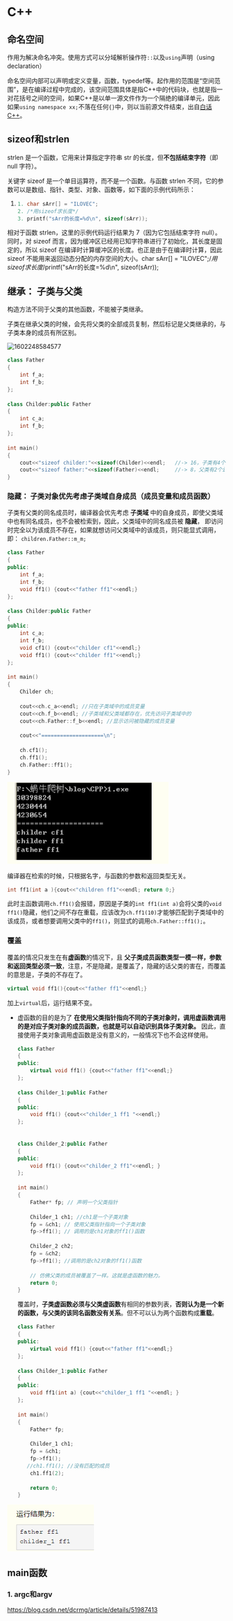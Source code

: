# C++

## 命名空间

作用为解决命名冲突。使用方式可以分域解析操作符`::`以及`using`声明（using declaration）

命名空间内部可以声明或定义变量，函数，typedef等。起作用的范围是“空间范围”，是在编译过程中完成的，该空间范围具体是指C++中的代码块，也就是指一对花括号之间的空间，如果C++是以单一源文件作为一个隔绝的编译单元，因此如果`using namespace xx;`不落在任何`{}`中，则以当前源文件结束，出自[白话C++](https://www.zhihu.com/question/333847992)。

## sizeof和strlen

strlen 是一个函数，它用来计算指定字符串 str 的长度，但**不包括结束字符**（即 null 字符）。

关键字 sizeof 是一个单目运算符，而不是一个函数。与函数 strlen 不同，它的参数可以是数组、指针、类型、对象、函数等，如下面的示例代码所示：

1. ```c++
   1. char sArr[] = "ILOVEC";
   2. /*用sizeof求长度*/
   3. printf("sArr的长度=%d\n", sizeof(sArr));
   ```

   

相对于函数 strlen，这里的示例代码运行结果为 7（因为它包括结束字符 null）。同时，对 sizeof 而言，因为缓冲区已经用已知字符串进行了初始化，其长度是固定的，所以 sizeof 在编译时计算缓冲区的长度。也正是由于在编译时计算，因此 sizeof 不能用来返回动态分配的内存空间的大小。char sArr[] = "ILOVEC";/*用sizeof求长度*/printf("sArr的长度=%d\n", sizeof(sArr));

## 继承： 子类与父类

构造方法不同于父类的其他函数，不能被子类继承。

子类在继承父类的时候，会先将父类的全部成员复制，然后标记是父类继承的，与子类本身的成员有所区别。

![1602248584577](C++.assets/1602248584577.png)

```C++
class Father
{
    int f_a;
    int f_b;
};

class Childer:public Father
{
    int c_a;
    int f_b;
};

int main()
{
    cout<<"sizeof childer:"<<sizeof(Childer)<<endl;   //-> 16，子类有4个成员变量，一共16个字节。
    cout<<"sizeof father:"<<sizeof(Father)<<endl;     //-> 8，父类有2个int变量，
}
```

### 隐藏： 子类对象优先考虑子类域自身成员（成员变量和成员函数）

子类有父类的同名成员时，编译器会优先考虑 **子类域** 中的自身成员，即使父类域中也有同名成员，也不会被检索到，因此，父类域中的同名成员被 **隐藏**， 即访问时完全以为该成员不存在，如果就想访问父类域中的该成员，则只能显式调用，即： `children.Father::m_m;`

```c++
class Father
{
public:
    int f_a;
    int f_b;
    void ff1() {cout<<"father ff1"<<endl;}
};

class Childer:public Father
{
public:
    int c_a;
    int f_b;
    void cf1() {cout<<"childer cf1"<<endl;}
    void ff1() {cout<<"childer ff1"<<endl;}
};

int main()
{
    Childer ch;

    cout<<ch.c_a<<endl; //只在子类域中的成员变量
    cout<<ch.f_b<<endl; //子类域和父类域都存在，优先访问子类域中的
    cout<<ch.Father::f_b<<endl; //显示访问被隐藏的成员变量

    cout<<"====================\n";

    ch.cf1();
    ch.ff1();
    ch.Father::ff1();
}
```

![1602249739455](C++.assets/1602249739455.png)

编译器在检索的时候，只根据名字，与函数的参数和返回类型无关。

```c++
int ff1(int a ){cout<<"children ff1"<<endl; return 0;}
```

此时主函数调用`ch.ff1()`会报错，原因是子类的`int ff1(int a)`会将父类的`void ff1()`隐藏，他们之间不存在重载，应该改为`ch.ff1(10)`才能够匹配到子类域中的该成员，或者想要调用父类中的`ff1()`，则显式的调用`ch.Father::ff1();`。

### 覆盖

覆盖的情况只发生在有**虚函数**的情况下，且 **父子类成员函数类型一模一样，参数和返回类型必须一致**，注意，不是隐藏，是覆盖了，隐藏的话父类的害在，而覆盖的意思是，子类的不存在了。

```c++
virtual void ff1(){cout<<"father ff1"<<endl;}
```

加上`virtual`后，运行结果不变。

- 虚函数的目的是为了 **在使用父类指针指向不同的子类对象时，调用虚函数调用的是对应子类对象的成员函数，也就是可以自动识别具体子类对象。** 因此，直接使用子类对象调用虚函数是没有意义的，一般情况下也不会这样使用。

  ```c++
  class Father
  {
  public:
      virtual void ff1() {cout<<"father ff1"<<endl;}
  };
  
  class Childer_1:public Father
  {
  public:
      void ff1() {cout<<"childer_1 ff1 "<<endl;}
  };
  
  
  class Childer_2:public Father
  {
  public:
      void ff1() {cout<<"childer_2 ff1"<<endl; }
  };
  
  int main()
  {
      Father* fp; // 声明一个父类指针
  
      Childer_1 ch1; //ch1是一个子类对象
      fp = &ch1; // 使用父类指针指向一个子类对象
      fp->ff1(); // 调用的是ch1对象的ff1()函数
  
      Childer_2 ch2;
      fp = &ch2;
      fp->ff1(); //调用的是ch2对象的ff1()函数
  
      // 仿佛父类的成员被覆盖了一样。这就是虚函数的魅力。
      return 0;
  }
  ```

  覆盖时，**子类虚函数必须与父类虚函数**有相同的参数列表，**否则认为是一个新的函数，与父类的该同名函数没有关系**。但不可以认为两个函数构成**重载**。

  ```c++
  class Father
  {
  public:
      virtual void ff1() {cout<<"father ff1"<<endl;}
  };
  
  class Childer_1:public Father
  {
  public:
      void ff1(int a) {cout<<"childer_1 ff1 "<<endl; }
  };
  
  int main()
  {
      Father* fp;
  
      Childer_1 ch1;
      fp = &ch1;
      fp->ff1();
     //ch1.ff1(); //没有匹配的成员
      ch1.ff1(2);
  
      return 0;
  }
  ```



![1602252931245](C++.assets/1602252931245.png)



## main函数

### 1. argc和argv

https://blog.csdn.net/dcrmg/article/details/51987413